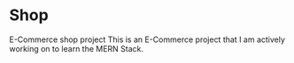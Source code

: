 # Shop
E-Commerce shop project
This is an E-Commerce project that I am actively working on to learn the MERN Stack. 
